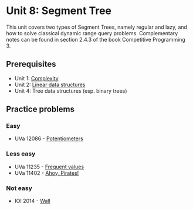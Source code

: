 # Unit 8: Segment Tree
This unit covers two types of Segment Trees, namely regular and lazy, and how to solve classical dynamic range query problems.
Complementary notes can be found in section 2.4.3 of the book Competitive Programming 3.

## Prerequisites
- Unit 1: [Complexity](https://github.com/be-oi/beoi-training/tree/master/units/01-complexity)
- Unit 2: [Linear data structures](https://github.com/be-oi/beoi-training/tree/master/units/02-linear-struct)
- Unit 4: Tree data structures (esp. binary trees)

## Practice problems

### Easy
- UVa 12086 - [Potentiometers](https://uva.onlinejudge.org/external/120/12086.pdf)

### Less easy
- UVa 11235 - [Frequent values](https://uva.onlinejudge.org/external/112/11235.pdf)
- UVa 11402 - [Ahoy, Pirates!](https://uva.onlinejudge.org/external/114/11402.pdf)

### Not easy
- IOI 2014 - [Wall](http://www.ioinformatics.org/locations/ioi14/contest/day1/wall/wall.pdf)

